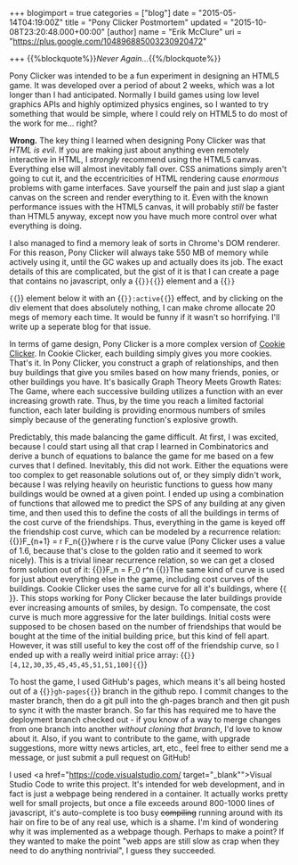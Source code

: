 +++
blogimport = true
categories = ["blog"]
date = "2015-05-14T04:19:00Z"
title = "Pony Clicker Postmortem"
updated = "2015-10-08T23:20:48.000+00:00"
[author]
name = "Erik McClure"
uri = "https://plus.google.com/104896885003230920472"

+++
{{%blockquote%}}*Never Again...*{{%/blockquote%}}

Pony Clicker was intended to be a fun experiment in designing an HTML5 game. It was developed over a period of about 2 weeks, which was a lot longer than I had anticipated. Normally I build games using low level graphics APIs and highly optimized physics engines, so I wanted to try something that would be simple, where I could rely on HTML5 to do most of the work for me... right?

**Wrong.** The key thing I learned when designing Pony Clicker was that *HTML is evil*. If you are making just about anything even remotely interactive in HTML, I *strongly* recommend using the HTML5 canvas. Everything else will almost inevitably fall over. CSS animations simply aren't going to cut it, and the eccentricities of HTML rendering cause *enormous* problems with game interfaces. Save yourself the pain and just slap a giant canvas on the screen and render everything to it. Even with the known performance issues with the HTML5 canvas, it will probably *still* be faster than HTML5 anyway, except now you have much more control over what everything is doing.

I also managed to find a memory leak of sorts in Chrome's DOM renderer. For this reason, Pony Clicker will always take 550 MB of memory while actively using it, until the GC wakes up and actually does its job. The exact details of this are complicated, but the gist of it is that I can create a page that contains no javascript, only a {{<code>}}<canvas>{{</code>}} element and a {{<code>}}<div>{{</code>}} element below it with an {{<code>}}:active{{</code>}} effect, and by clicking on the div element that does absolutely nothing, I can make chrome allocate 20 megs of memory each time. It would be funny if it wasn't so horrifying. I'll write up a seperate blog for that issue.

In terms of game design, Pony Clicker is a more complex version of <a href="http://orteil.dashnet.org/cookieclicker/" target="_blank">Cookie Clicker</a>. In Cookie Clicker, each building simply gives you more cookies. That's it. In Pony Clicker, you construct a graph of relationships, and then buy buildings that give you smiles based on how many friends, ponies, or other buildings you have. It's basically Graph Theory Meets Growth Rates: The Game, where each successive building utilizes a function with an ever increasing growth rate. Thus, by the time you reach a limited factorial function, each later building is providing enormous numbers of smiles simply because of the generating function's explosive growth.

Predictably, this made balancing the game difficult. At first, I was excited, because I could start using all that crap I learned in Combinatorics and derive a bunch of equations to balance the game for me based on a few curves that I defined. Inevitably, this did not work. Either the equations were too complex to get reasonable solutions out of, or they simply didn't work, because I was relying heavily on heuristic functions to guess how many buildings would be owned at a given point. I ended up using a combination of functions that allowed me to predict the SPS of any building at any given time, and then used this to define the costs of all the buildings in terms of the cost curve of the friendships. Thus, everything in the game is keyed off the friendship cost curve, which can be modeled by a recurrence relation:
{{<bmath>}}F_{n+1} = r F_n{{</bmath>}}where r is the curve value (Pony Clicker uses a value of 1.6, because that's close to the golden ratio and it seemed to work nicely). This is a trivial linear recurrence relation, so we can get a closed form solution out of it:
{{<bmath>}}F_n = F_0 r^n {{</bmath>}}The same kind of curve is used for just about everything else in the game, including cost curves of the buildings. Cookie Clicker uses the same curve for all it's buildings, where {{<math>}}r = 1.15{{</math>}}. This stops working for Pony Clicker because the later buildings provide ever increasing amounts of smiles, by design. To compensate, the cost curve is much more aggressive for the later buildings. Initial costs were supposed to be chosen based on the number of friendships that would be bought at the time of the initial building price, but this kind of fell apart. However, it was still useful to key the cost off of the friendship curve, so I ended up with a really weird initial price array: {{<code>}}[4,12,30,35,45,45,45,51,51,100]{{</code>}}

To host the game, I used GitHub's pages, which means it's all being hosted out of a {{<code>}}gh-pages{{</code>}} branch in the github repo. I commit changes to the master branch, then do a git pull into the gh-pages branch and then git push to sync it with the master branch. So far this has required me to have the deployment branch checked out - if you know of a way to merge changes from one branch into another *without cloning that branch*, I'd love to know about it. Also, if you want to contribute to the game, with upgrade suggestions, more witty news articles, art, etc., feel free to either send me a message, or just submit a pull request on GitHub!

I used <a href="https://code.visualstudio.com/ target="_blank"">Visual Studio Code</a> to write this project. It's intended for web development, and in fact is just a webpage being rendered in a container. It actually works pretty well for small projects, but once a file exceeds around 800-1000 lines of javascript, it's auto-complete is too busy <del>compiling</del> running around with its hair on fire to be of any real use, which is a shame. I'm kind of wondering why it was implemented as a webpage though. Perhaps to make a point? If they wanted to make the point "web apps are still slow as crap when they need to do anything nontrivial", I guess they succeeded.
